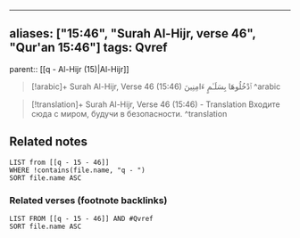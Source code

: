 
---
aliases: ["15:46", "Surah Al-Hijr, verse 46", "Qur'an 15:46"]
tags: Qvref
---

parent:: [[q - Al-Hijr (15)|Al-Hijr]]

> [!arabic]+ Surah Al-Hijr, Verse 46 (15:46)
> <span class="quran-arabic">ٱدْخُلُوهَا بِسَلَـٰمٍ ءَامِنِينَ</span>
^arabic

> [!translation]+ Surah Al-Hijr, Verse 46 (15:46) - Translation
> Входите сюда с миром, будучи в безопасности.
^translation



## Related notes
```dataview
LIST from [[q - 15 - 46]]
WHERE !contains(file.name, "q - ")
SORT file.name ASC
```

### Related verses (footnote backlinks)
```dataview
LIST FROM [[q - 15 - 46]] AND #Qvref
SORT file.name ASC
```

